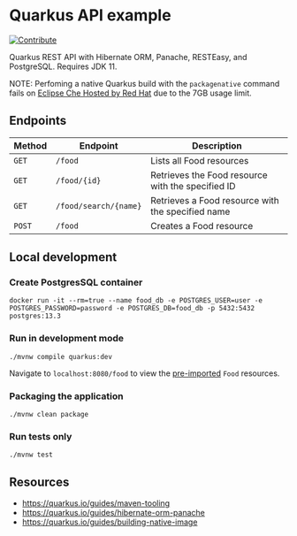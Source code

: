 # Quarkus API example
[![Contribute](https://www.eclipse.org/che/contribute.svg)](https://workspaces.openshift.com#https://github.com/che-incubator/quarkus-api-example)

Quarkus REST API with Hibernate ORM, Panache, RESTEasy, and PostgreSQL. Requires JDK 11.

NOTE: Perfoming a native Quarkus build with the `packagenative` command fails on [Eclipse Che Hosted by Red Hat](https://www.eclipse.org/che/docs/che-7/hosted-che/hosted-che) due to the 7GB usage limit.

## Endpoints
| Method | Endpoint                            | Description                                                |
|--------|-------------------------------------|------------------------------------------------------------|
| `GET`  | `/food`                             | Lists all Food resources                                   |
| `GET`  | `/food/{id}`                        | Retrieves the Food resource with the specified ID          |
| `GET`  | `/food/search/{name}`               | Retrieves a Food resource with the specified name          |
| `POST` | `/food`                             | Creates a Food resource                                    |

## Local development
### Create PostgresSQL container
```
docker run -it --rm=true --name food_db -e POSTGRES_USER=user -e POSTGRES_PASSWORD=password -e POSTGRES_DB=food_db -p 5432:5432 postgres:13.3
```

### Run in development mode
```
./mvnw compile quarkus:dev
```
Navigate to `localhost:8080/food` to view the [pre-imported](https://github.com/che-incubator/quarkus-api-example/blob/main/src/main/resources/import.sql) `Food` resources.

### Packaging the application
```
./mvnw clean package
```

### Run tests only
```
./mvnw test
```

## Resources
* https://quarkus.io/guides/maven-tooling
* https://quarkus.io/guides/hibernate-orm-panache
* https://quarkus.io/guides/building-native-image